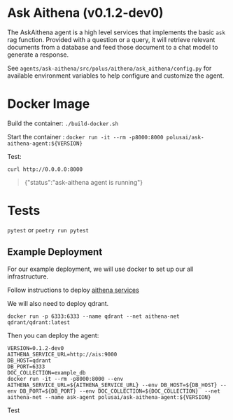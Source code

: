 # Ask Aithena (v0.1.2-dev0)

The AskAithena agent is a high level services that implements the basic `ask` rag function.
Provided with a question or a query, it will retrieve relevant documents from a database
and feed those document to a chat model to generate a response.

See `agents/ask-aithena/src/polus/aithena/ask_aithena/config.py` for available environment variables
to help configure and customize the agent.

# Docker Image

Build the container:
`./build-docker.sh`

Start the container :
`docker run -it --rm -p8000:8000 polusai/ask-aithena-agent:${VERSION}`

Test:

`curl http://0.0.0.0:8000`

> {"status":"ask-aithena agent is running"}

# Tests

`pytest` or `poetry run pytest`

## Example Deployment

For our example deployment, we will use docker to set up our all infrastructure.

Follow instructions to deploy [aithena services](../../services/aithena-services/README.md#example-deployment)

We will also need to deploy qdrant.

`docker run -p 6333:6333 --name qdrant --net aithena-net qdrant/qdrant:latest`

Then you can deploy the agent:

```shell
VERSION=0.1.2-dev0
AITHENA_SERVICE_URL=http://ais:9000
DB_HOST=qdrant
DB_PORT=6333
DOC_COLLECTION=example_db
docker run -it --rm -p8000:8000 --env AITHENA_SERVICE_URL=${AITHENA_SERVICE_URL} --env DB_HOST=${DB_HOST} --env DB_PORT=${DB_PORT} --env DOC_COLLECTION=${DOC_COLLECTION}  --net aithena-net --name ask-agent polusai/ask-aithena-agent:${VERSION}
```

Test





